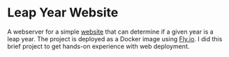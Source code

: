 # Leap Year Website
A webserver for a simple [website](https://leap-year-checker.fly.dev/) that can determine if a given year is a leap year. The project is deployed as a Docker image using [Fly.io](https://fly.io/). I did this brief project to get hands-on experience with web deployment. 